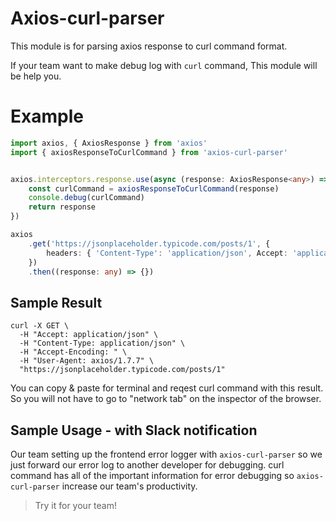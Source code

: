 # Axios-curl-parser

This module is for parsing axios response to curl command format.

If your team want to make debug log with `curl` command, This module will be help you.

# Example

```ts
import axios, { AxiosResponse } from 'axios'
import { axiosResponseToCurlCommand } from 'axios-curl-parser'


axios.interceptors.response.use(async (response: AxiosResponse<any>) => {
    const curlCommand = axiosResponseToCurlCommand(response)
    console.debug(curlCommand)
    return response
})

axios
    .get('https://jsonplaceholder.typicode.com/posts/1', {
        headers: { 'Content-Type': 'application/json', Accept: 'application/json', 'Accept-Encoding': '' },
    })
    .then((response: any) => {})
```

## Sample Result

```shell
curl -X GET \ 
  -H "Accept: application/json" \ 
  -H "Content-Type: application/json" \ 
  -H "Accept-Encoding: " \ 
  -H "User-Agent: axios/1.7.7" \ 
  "https://jsonplaceholder.typicode.com/posts/1"
```

You can copy & paste for terminal and reqest curl command with this result. So you will not have to go to "network tab" on the inspector of the browser.

## Sample Usage - with Slack notification

Our team setting up the frontend error logger with `axios-curl-parser` so we just forward our error log to another developer for debugging.
curl command has all of the important information for error debugging so `axios-curl-parser` increase our team's productivity.

> Try it for your team!
